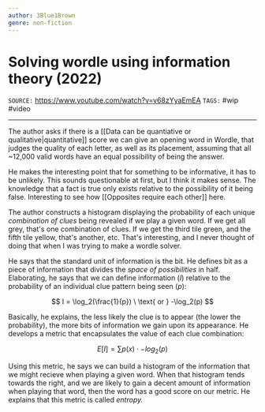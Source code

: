 ```yaml
---
author: 3Blue1Brown
genre: non-fiction
---
```

# Solving wordle using information theory (2022)
`SOURCE:` https://www.youtube.com/watch?v=v68zYyaEmEA
`TAGS:` #wip #video 

---
The author asks if there is a [[Data can be quantiative or qualitative|quantitative]] score we can give an opening word in Wordle, that judges the quality of each letter, as well as its placement, assuming that all ~12,000 valid words have an equal possibility of being the answer. 

He makes the interesting point that for something to be informative, it has to be unlikely. This sounds questionable at first, but I think it makes sense. The knowledge that a fact is true only exists relative to the possibility of it being false. Interesting to see how [[Opposites require each other]] here. 

The author constructs a histogram displaying the probability of each unique *combination of clues* being revealed if we play a given word. If we get all grey, that's one combination of clues. If we get the third tile green, and the fifth tile yellow, that's another, etc. That's interesting, and I never thought of doing that when I was trying to make a wordle solver. 

He says that the standard unit of information is the bit. He defines bit as a piece of information that divides the *space of possibilities* in half. Elaborating, he says that we can define information ($I$) relative to the probability of an individual clue pattern being seen ($p$): 

$$
I = \log_2(\frac{1}{p}) \ \text{ or } -\log_2(p)
$$

Basically, he explains, the less likely the clue is to appear (the lower the probability), the more bits of information we gain upon its appearance. He develops a metric that encapsulates the value of each clue combination:

$$
E[I] = \sum p(x) \cdot -log_2(p)
$$

Using this metric, he says we can build a histogram of the information that we might recieve when playing a given word. When that histogram tends towards the right, and we are likely to gain a decent amount of information when playing that word, then the word has a good score on our metric. He explains that this metric is called *entropy.* 


